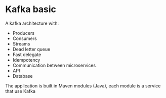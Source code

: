 # Kafka basic

A kafka architecture with:

- Producers
- Consumers
- Streams
- Dead letter queue
- Fast delegate
- Idempotency
- Communication between microservices
- API
- Database

The application is built in Maven modules (Java), each module is a service that use Kafka
